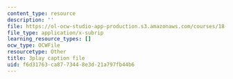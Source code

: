 ```yaml
---
content_type: resource
description: ''
file: https://ol-ocw-studio-app-production.s3.amazonaws.com/courses/18-01sc-single-variable-calculus-fall-2010/f6d31763ca8773448e3d21a797fb44b6_G_HS1Dan_x4.srt
file_type: application/x-subrip
learning_resource_types: []
ocw_type: OCWFile
resourcetype: Other
title: 3play caption file
uid: f6d31763-ca87-7344-8e3d-21a797fb44b6
---
```

